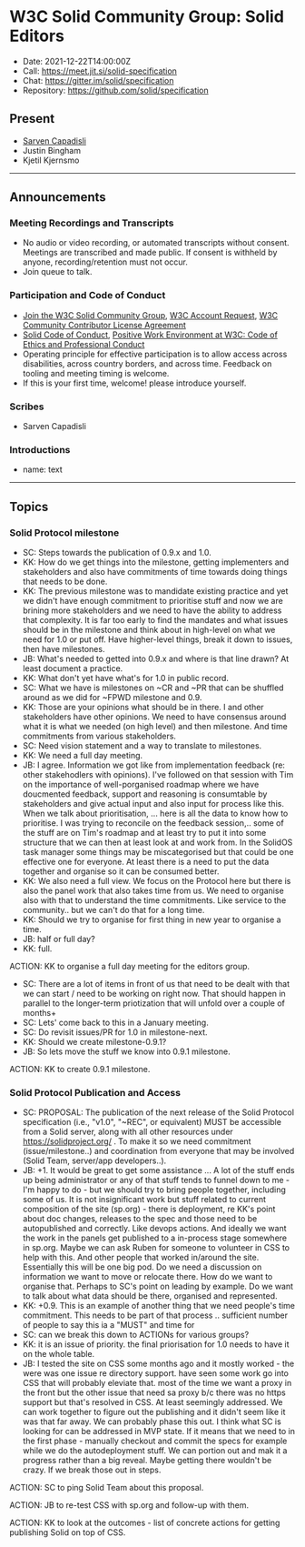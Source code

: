 # W3C Solid Community Group: Solid Editors

* Date: 2021-12-22T14:00:00Z
* Call: https://meet.jit.si/solid-specification
* Chat: https://gitter.im/solid/specification
* Repository: https://github.com/solid/specification


## Present
* [Sarven Capadisli](https://csarven.ca/#i)
* Justin Bingham
* Kjetil Kjernsmo

---

## Announcements

### Meeting Recordings and Transcripts
* No audio or video recording, or automated transcripts without consent. Meetings are transcribed and made public. If consent is withheld by anyone, recording/retention must not occur.
* Join queue to talk.


### Participation and Code of Conduct
* [Join the W3C Solid Community Group](https://www.w3.org/community/solid/join), [W3C Account Request](http://www.w3.org/accounts/request), [W3C Community Contributor License Agreement](https://www.w3.org/community/about/agreements/cla/)
* [Solid Code of Conduct](https://github.com/solid/process/blob/main/code-of-conduct.md), [Positive Work Environment at W3C: Code of Ethics and Professional Conduct](https://www.w3.org/Consortium/cepc/)
* Operating principle for effective participation is to allow access across disabilities, across country borders, and across time. Feedback on tooling and meeting timing is welcome.
* If this is your first time, welcome! please introduce yourself.


### Scribes
* Sarven Capadisli


### Introductions
* name: text

---

## Topics

### Solid Protocol milestone
* SC: Steps towards the publication of 0.9.x and 1.0.
* KK: How do we get things into the milestone, getting implementers and stakeholders and also have commitments of time towards doing things that needs to be done.
* KK: The previous milestone was to mandidate existing practice and yet we didn't have enough commitment to prioritise stuff and now we are brining more stakeholders and we need to have the ability to address that complexity. It is far too early to find the mandates and what issues should be in the milestone and think about in high-level on what we need for 1.0 or put off. Have higher-level things, break it down to issues, then have milestones.
* JB: What's needed to getted into 0.9.x and where is that line drawn? At least document a practice.
* KK: What don't yet have what's for 1.0 in public record.
* SC: What we have is milestones on ~CR and ~PR that can be shuffled around as we did for ~FPWD milestone and 0.9.
* KK: Those are your opinions what should be in there. I and other stakeholders have other opinions. We need to have consensus around what it is what we needed (on high level) and then milestone. And time commitments from various stakeholders.
* SC: Need vision statement and a way to translate to milestones.
* KK: We need a full day meeting.
* JB: I agree. Information we got like from implementation feedback (re: other stakehodlers with opinions). I've followed on that session with Tim on the importance of well-porganised roadmap where we have doucmented feedback, support and reasoning is consumtable by stakeholders and give actual input and also input for process like this. When we talk about prioritisation, ... here is all the data to know how to prioritise. I was trying to reconcile on the feedback session,.. some of the stuff are on Tim's roadmap and at least try to put it into some structure that we can then at least look at and work from. In the SolidOS task manager some things may be miscategorised but that could be one effective one for everyone. At least there is a need to put the data together and organise so it can be consumed better.
* KK: We also need a full view. We focus on the Protocol here but there is also the panel work that also takes time from us. We need to organise also with that to understand the time commitments. Like service to the community.. but we can't do that for a long time.
* KK: Should we try to organise for first thing in new year to organise a time.
* JB: half or full day?
* KK: full.

ACTION: KK to organise a full day meeting for the editors group.

* SC: There are a lot of items in front of us that need to be dealt with that we can start / need to be working on right now. That should happen in parallel to the longer-term priotization that will unfold over a couple of months+
* SC: Lets' come back to this in a January meeting.
* SC: Do revisit issues/PR for 1.0 in milestone-next.
* KK: Should we create milestone-0.9.1?
* JB: So lets move the stuff we know into 0.9.1 milestone.

ACTION: KK to create 0.9.1 milestone.


### Solid Protocol Publication and Access
* SC: PROPOSAL: The publication of the next release of the Solid Protocol specification (i.e., "v1.0", "~REC", or equivalent) MUST be accessible from a Solid server, along with all other resources under https://solidproject.org/ . To make it so we need commitment (issue/milestone..) and coordination from everyone that may be involved (Solid Team, server/app developers..).
* JB: +1. It would be great to get some assistance ... A lot of the stuff ends up being administrator or any of that stuff tends to funnel down to me - I'm happy to do - but we should try to bring people together, including some of us. It is not insignificant work but stuff related to current composition of the site (sp.org) - there is deployment, re KK's point about doc changes, releases to the spec and those need to be autopublished and correctly. Like devops actions. And ideally we want the work in the panels get published to a in-process stage somewhere in sp.org. Maybe we can ask Ruben for someone to volunteer in CSS to help with this. And other people that worked in/around the site. Essentially this will be one big pod. Do we need a discussion on information we want to move or relocate there. How do we want to organise that. Perhaps to SC's point on leading by example. Do we want to talk about what data should be there, organised and represented.
* KK: +0.9. This is an example of another thing that we need people's time commitment. This needs to be part of that process .. sufficient number of people to say this ia a "MUST" and time for
* SC: can we break this down to ACTIONs for various groups?
* KK: it is an issue of priority. the final priorisation for 1.0 needs to have it on the whole table.
* JB: I tested the site on CSS some months ago and it mostly worked - the were was one issue re directory support. have seen some work go into CSS that will probably eleviate that. most of the time we want a proxy in the front but the other issue that need sa proxy b/c there was no https support but that's resolved in CSS. At least seemingly addressed. We can work together to figure out the publishing and it didn't seem like it was that far away. We can probably phase this out. I think what SC is looking for can be addressed in MVP state. If it means that we need to in the first phase - manually checkout and commit the specs for example while we do the autodeployment stuff. We can portion out and mak it a progress rather than a big reveal. Maybe getting there wouldn't be crazy. If we break those out in steps.

ACTION: SC to ping Solid Team about this proposal.

ACTION: JB to re-test CSS with sp.org and follow-up with them.

ACTION: KK to look at the outcomes - list of concrete actions for getting publishing Solid on top of CSS.
